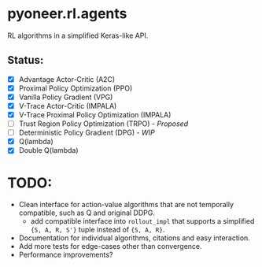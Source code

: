 # pyoneer.rl.agents

RL algorithms in a simplified Keras-like API.

## Status:
- [x] Advantage Actor-Critic (A2C)
- [x] Proximal Policy Optimization (PPO)
- [x] Vanilla Policy Gradient (VPG)
- [x] V-Trace Actor-Critic (IMPALA)
- [x] V-Trace Proximal Policy Optimization (IMPALA)
- [ ] Trust Region Policy Optimization (TRPO) - _Proposed_
- [ ] Deterministic Policy Gradient (DPG) - *WIP*
- [x] Q(lambda)
- [x] Double Q(lambda)

# TODO:
+ Clean interface for action-value algorithms that are not temporally compatible, such as Q and original DDPG.
    + add compatible interface into `rollout_impl` that supports a simplified `{S, A, R, S'}` tuple instead of `{S, A, R}`.
+ Documentation for individual algorithms, citations and easy interaction.
+ Add more tests for edge-cases other than convergence.
+ Performance improvements?